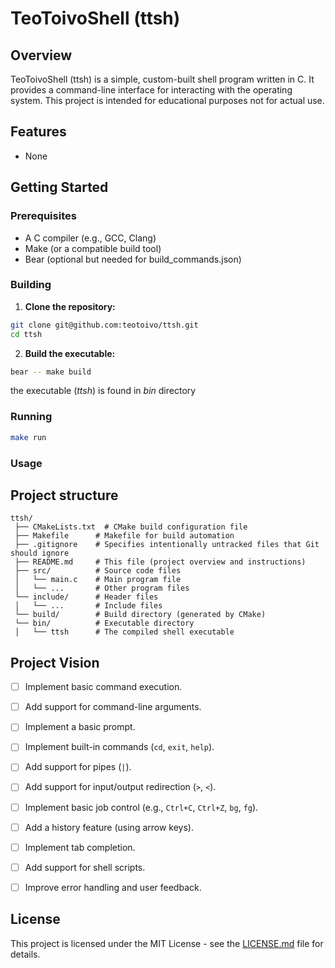 # TeoToivoShell (ttsh)
 
## Overview
 

TeoToivoShell (ttsh) is a simple, custom-built shell program written in C. It provides a command-line interface for interacting with the operating
system.  This project is intended for educational purposes not for actual use.
 

## Features

* None

 
## Getting Started
 
 ### Prerequisites
 
  *  A C compiler (e.g., GCC, Clang)
  *  Make (or a compatible build tool)
  *  Bear (optional but needed for build_commands.json)
 

 ### Building
 
  1.  **Clone the repository:**
  ```bash
  git clone git@github.com:teotoivo/ttsh.git
  cd ttsh
  ```

  2.  **Build the executable:**

   ```bash
   bear -- make build
   ```
   the executable (*ttsh*) is found in *bin* directory


  ### Running
   ```bash
   make run
   ```


  ### Usage
  

## Project structure
   ```text
   ttsh/
    ├── CMakeLists.txt  # CMake build configuration file
    ├── Makefile      # Makefile for build automation
    ├── .gitignore    # Specifies intentionally untracked files that Git should ignore
    ├── README.md     # This file (project overview and instructions)
    ├── src/          # Source code files
    │   └── main.c    # Main program file
    │   └── ...       # Other program files
    └── include/      # Header files
    │   └── ...       # Include files
    └── build/        # Build directory (generated by CMake)
    └── bin/          # Executable directory
    │   └── ttsh      # The compiled shell executable
   ```

## Project Vision
   - [ ] Implement basic command execution.
   - [ ] Add support for command-line arguments.
   - [ ] Implement a basic prompt.
   - [ ] Implement built-in commands (`cd`, `exit`, `help`).
   - [ ] Add support for pipes (`|`).
   - [ ] Add support for input/output redirection (`>`, `<`).
   - [ ] Implement basic job control (e.g., `Ctrl+C`, `Ctrl+Z`, `bg`, `fg`).
   - [ ] Add a history feature (using arrow keys).
   - [ ] Implement tab completion.
   - [ ] Add support for shell scripts.
   - [ ] Improve error handling and user feedback.


## License

   This project is licensed under the MIT License - see the [LICENSE.md](LICENSE.md) file for details.
